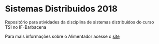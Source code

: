 # Sistemas Distribuidos 2018

Repositório para atividades da disciplina de sistemas distribuidos do curso TSI no IF-Barbacena

Para mais informações sobre o Alimentador acesse o [site](https://leuribeiru.github.io/alimentadorpage/)
